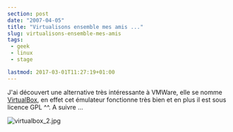 ```yaml
---
section: post
date: "2007-04-05"
title: "Virtualisons ensemble mes amis ..."
slug: virtualisons-ensemble-mes-amis
tags:
 - geek
 - linux
 - stage

lastmod: 2017-03-01T11:27:19+01:00
---
```


J'ai découvert une alternative très intéressante à VMWare, elle se nomme [VirtualBox](http://www.virtualbox.org), en effet cet émulateur fonctionne très bien et en plus il est sous licence GPL ^^. A suivre ...

![virtualbox_2.jpg](/public/Linux/.virtualbox_2_m.jpg)
